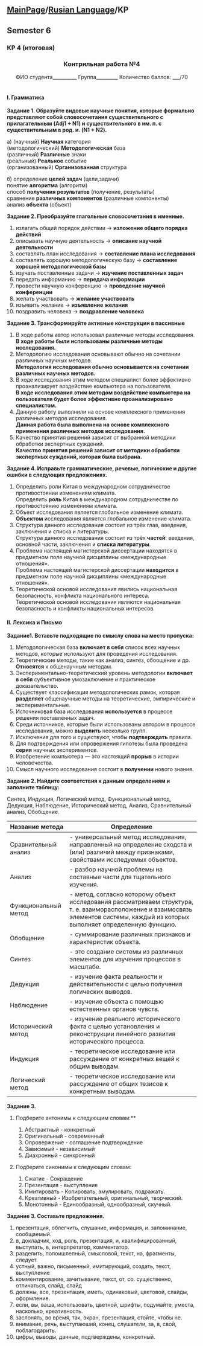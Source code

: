 ## [MainPage](../index.md)/[Rusian Language](README.md)/KP

## Semester 6

### KP 4 (итоговая)

<center><h3>Контрильная работа №4</h3></center>

<center>ФИО студента__________ Группа_________ Количество баллов: ___/70</center>
<br>

#### I. Грамматика

**Задание 1. Образуйте видовые научные понятия, которые формально представляют собой словосочетания существительного с прилагательным (Adj1 + N1) и существительного в им. п. с существительным в род. и. (N1 + N2).**

a)
(научный) **Научная** категория  
(методологический) **Методологическая**  база  
(различный) **Различные** знаки  
(реальный) **Реальное** событие  
(организованный) **Организованная** структура  

б)
определение **целей задач** (цели,задачи)  
понятие **алгоритма** (алгоритм)  
способ **получения результатов** (получение, результаты)  
сравнение **различных компонентов** (различные компоненты)  
анализ **объекта** (объект)  

**Задание 2. Преобразуйте глагольные словосочетания в именные.**  

1) излагать общий порядок действии -> **изложение общего порядка действий**  
2) описывать научную деятельность -> **описание научной деятельности**  
3) составлять план исследования -> **составление плана исследования**  
4) составлять хорошую методологическую базу -> **составление хорошей методологической базы**  
5) изучать поставленные задачи -> **изучение поставленных задач**  
6) передать информанию -> **передача информации**  
7) провести научную конференцию -> **проведение научной конференции**  
8) желать участвовать -> **желание участвовать**  
9) изъявить желание -> **изъявление желания**  
10) поздравить человека	-> **поздравление человека**  

**Задание 3. Трансформируйте активные конструкции в пассивные**

1) В ходе работы автор использовал различные методы исследования.  
   **В ходе работы были использованы различные методы исследования.**  
2) Методологию исследования основывают обычно на сочетании различных научных методов.  
   **Методология исследования обычно основывается на сочетании различных научных методов.**  
3) В ходе исследования этим методом специалист более эффективно проанализирует воздействие компьютера на пользователя.  
   **В ходе исследования этим методом воздействие компьютера на пользователя будет более эффективно проанализировано специалистом.**  
4) Данную работу выполнили на основе комплексного применения различных методов исследования.  
   **Данная работа была выполнена на основе комплексного применения различных методов исследования.**  
5) Качество принятия решений зависит от выбранной методики обработки экспертных суждений.  
   **Качество принятия решений зависит от методики обработки экспертных суждений, которая была выбрана.**  

**Задание 4. Исправьте грамматические, речевые, логические и другие ошибки в следующих предложениях.**

1. Определить роли Китая в международном сотрудничестве противостоянии изменениям климата.  
   Определить **роль** Китая в международном сотрудничестве по противостоянию изменениям климата.  
2. Объект исследования является глобальное изменение климата.    
   **Объектом** исследования является глобальное изменение климата.  
3. Структура данного исследования состоит из трёх глав, введения, заключения и списка и литературы.  
   Структура данного исследования состоит из трёх **частей**: введения, основной части, заключения и **списка литературы**.  
4. Проблема настоящей магистерской диссертации находятся в предметном поле научной дисциплины «международные отношения».  
   Проблема настоящей магистерской диссертации **находится** в предметном поле научной дисциплины «международные отношения».  
5. Теоретической основой исследования явились национальная безопасность, конфликта национального интереса.  
   Теоретической основой исследования являются национальная безопасность и конфликты национальных интересов.  
   

#### II. Лексика и Письмо

**Задание1. Вставьте подходящие по смыслу слова на место пропуска:**

1) Методологическая база **включает в себя** список всех научных методов, которые используют для проведения исследования.  
2) Теоретические методы, такие как анализ, синтез, обоощение и др. **Относятся** к общенаучным методам.  
3) Экспериментально-теоретический уровень методологии **включает в себя** субъективное умозаключение и практическое доказательство.  
4) Существует классификация методологических рамок, которая **разделяет** общенаучные методы на теоретические, эмпирические и экспериментальные.  
5) Источниковая база исследования **используется** в процессе решения поставленных задач.  
6) Среди источников, которые были использованы автором в процессе исследования, можно **выделить** несколько групп.  
7) Исключения для того и существуют, чтобы **подтверждать** правила.  
8) Для подтверждения или опровержения гипотезы была проведена **серия** научных экспериментов.  
9) Изобретение компьютера — это настоящий **прорыв** в истории человечества.  
10) Смысл научного исследования состоит в **получении** нового знания.  

**Задание 2. Найдите соответствия к данным определениям и заполните таблицу:**

Синтез, Индукция, Логический метод, Функциональный метод, Дедукция, Наблюдение, Исторический метод, Анализ, Сравнительный анализ, Обобщение.  

|Название метода | Определение|
|---|---|
| Сравнительный анализ | - универсальный метод исследования, направленный на определение сходств и (или) различий между признаками, свойствами исследуемых объектов. |
| Анализ | - разбор научной проблемы на составные части для тщательного изучения. |
| Функциональный метод | - метод, согласно которому объект исследования рассматриваем структура, т. е. взаиморасположение и взаимосвязь элементов системы, каждый из которых выполняет определенную функцию. |
| Обобщение | - суммирование различных признаков и характеристик объекта. |
| Синтез | - это создание системы из различных элементов для изучения процессов в масштабе. |
| Дедукция | - изучение факта реальности и действительности с целью получения логических выводов. |
| Наблюдение | - изучение объекта с помощью естественных органов чувств. |
| Исторический метод | - изучение реального исторического факта с целью установления и реконструкции линейного развития исторического процесса. |
| Индукция | - теоретическое исследование или рассуждение от конкретных вещей к общим выводам. |
| Логический метод | - теоретическое исследование или рассуждение от общих тезисов к конкретным выводам. |

**Задание 3.**

1) Подберите антонимы к следующим словам:**

   1. Абстрактный - конкретный  
   2. Оригинальный - современный  
   3. Опровержение - соглашение подтверждение  
   4. Зависимый - независимый  
   5. Диахронный - синхронный  

2) Подберите синонимы к следующим словам:

   1. Сжатие - Сокращение  
   2. Презентация - выступление  
   3. Имитировать - Копировать, эмулировать, подражать.  
   4. Креативный - Изобретательный, оригинальный, творческий.  
   5. Монотонный - Единообразный, однообразный, скучный.  

**Задание 3. Составьте предложения.**

1) презентация, облегчить, слушание, информация, и. запоминание, сообщаемый.  
2) в, докладчик, ход, роль, презентация, и, квалифицированный, выступать, в, интерпретатор, комментатор.  
3) разделить, попоишлепный, смысловой, текст, на, фрагменты, следует.  
4) устный, важно, письменный, имитирующий, создать, текст, выступление  
5) комментирование, зачитывание, текст, от, со. существенно, отличаться, слайд, слайд  
6) должны, все, презентация, иметь, одинаковый, цветовой, слайды, оформление.  
7) если, вы, ваша, использовать, цветной, шрифты, подумайте, уместа, насколько, креативность.  
8) заслонять, во время, так, экран, презентация, стойте, чтобы не.  
9) внимание, речь, выступаюший, конец, слушатели, за, в, свой, поблагодарить.  
10) цифры, выводы, данные, подтверждены, конкретный.  